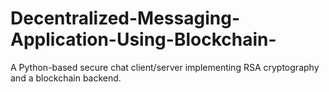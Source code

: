 # Decentralized-Messaging-Application-Using-Blockchain-
A Python-based secure chat client/server implementing RSA cryptography and a blockchain backend.
